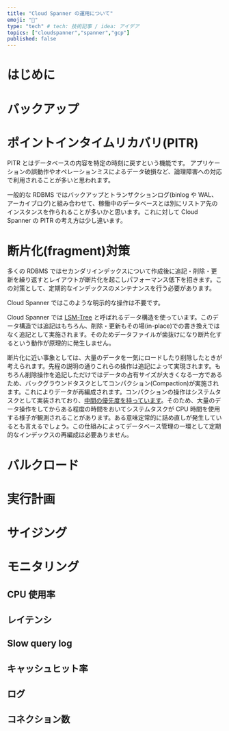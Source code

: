 ```yaml
---
title: "Cloud Spanner の運用について"
emoji: "🔧"
type: "tech" # tech: 技術記事 / idea: アイデア
topics: ["cloudspanner","spanner","gcp"]
published: false
---
```

# はじめに
# バックアップ
# ポイントインタイムリカバリ(PITR)
PITR とはデータベースの内容を特定の時刻に戻すという機能です。
アプリケーションの誤動作やオペレーションミスによるデータ破損など、論理障害への対応で利用されることが多いと思われます。

一般的な RDBMS ではバックアップとトランザクションログ(binlog や WAL、アーカイブログ)と組み合わせて、稼働中のデータベースとは別にリストア先のインスタンスを作られることが多いかと思います。これに対して Cloud Spanner の PITR の考え方は少し違います。


# 断片化(fragment)対策
多くの RDBMS ではセカンダリインデックスについて作成後に追記・削除・更新を繰り返すとレイアウトが断片化を起こしパフォーマンス低下を招きます。この対策として、定期的なインデックスのメンテナンスを行う必要があります。

Cloud Spanner ではこのような明示的な操作は不要です。

Cloud Spanner では [LSM-Tree](https://en.wikipedia.org/wiki/Log-structured_merge-tree) と呼ばれるデータ構造を使っています。このデータ構造では追記はもちろん、削除・更新もその場(in-place)での書き換えではなく追記として実施されます。そのためデータファイルが歯抜けになり断片化するという動作が原理的に発生しません。

断片化に近い事象としては、大量のデータを一気にロードしたり削除したときが考えられます。先程の説明の通りこれらの操作は追記によって実現されます。もちろん削除操作を追記しただけではデータの占有サイズが大きくなる一方であるため、バックグラウンドタスクとしてコンパクション(Compaction)が実施されます。これによりデータが再編成されます。コンパクションの操作はシステムタスクとして実装されており、[中間の優先度を持っています](https://cloud.google.com/spanner/docs/cpu-utilization?hl=ja#task-priority)。そのため、大量のデータ操作をしてからある程度の時間をおいてシステムタスクが CPU 時間を使用する様子が観測されることがあります。ある意味定常的に詰め直しが発生しているとも言えるでしょう。この仕組みによってデータベース管理の一環として定期的なインデックスの再編成は必要ありません。

# バルクロード

# 実行計画

# サイジング

# モニタリング
## CPU 使用率
## レイテンシ
## Slow query log
## キャッシュヒット率
## ログ
## コネクション数


